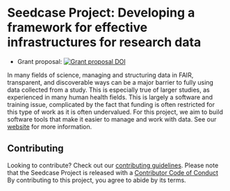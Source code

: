 # Seedcase Project: Developing a framework for effective infrastructures for research data

-   Grant proposal: [![Grant proposal
    DOI](https://zenodo.org/badge/DOI/10.5281/zenodo.6511112.svg)](https://doi.org/10.5281/zenodo.6511112)

In many fields of science, managing and structuring data in FAIR,
transparent, and discoverable ways can be a major barrier to fully using
data collected from a study. This is especially true of larger studies,
as experienced in many human health fields. This is largely a software
and training issue, complicated by the fact that funding is often
restricted for this type of work as it is often undervalued. For this
project, we aim to build software tools that make it easier to manage
and work with data. See our [website](https://seedcase-project.org) for
more information.

## Contributing

Looking to contribute? Check out our [contributing
guidelines](https://guidebook.seedcase-project.org). Please note that
the Seedcase Project is released with a [Contributor Code of
Conduct](https://github.com/seedcase-project/.github/blob/main/CODE_OF_CONDUCT.md)
By contributing to this project, you agree to abide by its terms.
